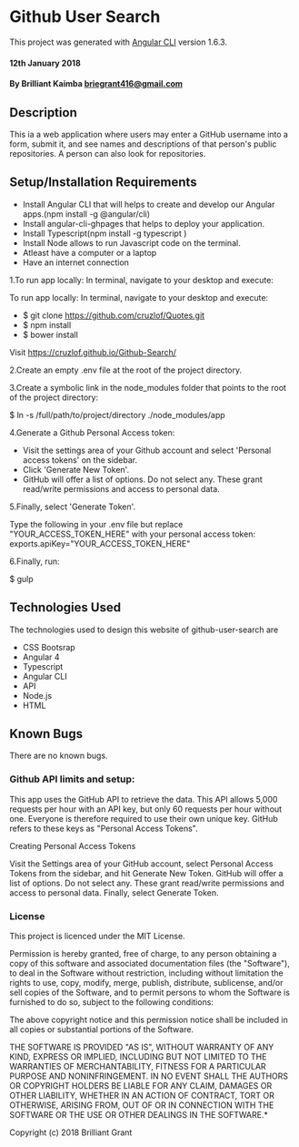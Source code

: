 # Github User Search 

This project was generated with [Angular CLI](https://github.com/angular/angular-cli) version 1.6.3.

#### 12th January 2018

#### By Brilliant Kaimba briegrant416@gmail.com

## Description

This ia a web application where users may enter a GitHub username into a form, submit it, and see names and descriptions of that person's public repositories. A person can also look for repositories.

## Setup/Installation Requirements
 * Install Angular CLI that will helps to create and develop our
	Angular apps.(npm install -g @angular/cli)
 * Install angular-cli-ghpages that helps to deploy your application. 
 * Install Typescript(npm install -g typescript )
 * Install Node  allows to run Javascript code on the terminal.
 * Atleast have a computer or a laptop
 * Have an internet connection

1.To run app locally: In terminal, navigate to your desktop and execute:

 To run app locally: In terminal, navigate to your desktop and execute:

  * $ git clone https://github.com/cruzlof/Quotes.git
  * $ npm install
  * $ bower install

Visit https://cruzlof.github.io/Github-Search/

2.Create an empty .env file at the root of the project directory.

3.Create a symbolic link in the node_modules folder that points to the root of the project directory:

$ ln -s /full/path/to/project/directory ./node_modules/app

4.Generate a Github Personal Access token:

  * Visit the settings area of your Github account and select 'Personal access tokens' on the sidebar.
  * Click 'Generate New Token'.
  * GitHub will offer a list of options. Do not select any. These grant read/write permissions and access to personal 
   data.

5.Finally, select 'Generate Token'.

Type the following in your .env file but replace "YOUR_ACCESS_TOKEN_HERE" with your personal access token:
exports.apiKey="YOUR_ACCESS_TOKEN_HERE"

6.Finally, run:

$ gulp

## Technologies Used
The technologies used to design this website of github-user-search are 
* CSS Bootsrap
* Angular 4
* Typescript
* Angular CLI
* API
* Node.js
* HTML

## Known Bugs
There are no known bugs.

### Github API limits and setup:

This app uses the GitHub API to retrieve the data. This API allows 5,000 requests per hour with an API key, but only 60 requests per hour without one. Everyone is therefore required to use their own unique key. GitHub refers to these keys as "Personal Access Tokens".

Creating Personal Access Tokens

Visit the Settings area of your GitHub account, select Personal Access Tokens from the sidebar, and hit Generate New Token. GitHub will offer a list of options. Do not select any. These grant read/write permissions and access to personal data. Finally, select Generate Token.

### License
This project is licenced under the MIT License.

Permission is hereby granted, free of charge, to any person obtaining a copy of this software and associated documentation files (the "Software"), to deal in the Software without restriction, including without limitation the rights to use, copy, modify, merge, publish, distribute, sublicense, and/or sell copies of the Software, and to permit persons to whom the Software is furnished to do so, subject to the following conditions:

The above copyright notice and this permission notice shall be included in all copies or substantial portions of the Software.

THE SOFTWARE IS PROVIDED "AS IS", WITHOUT WARRANTY OF ANY KIND, EXPRESS OR IMPLIED, INCLUDING BUT NOT LIMITED TO THE WARRANTIES OF MERCHANTABILITY, FITNESS FOR A PARTICULAR PURPOSE AND NONINFRINGEMENT. IN NO EVENT SHALL THE AUTHORS OR COPYRIGHT HOLDERS BE LIABLE FOR ANY CLAIM, DAMAGES OR OTHER LIABILITY, WHETHER IN AN ACTION OF CONTRACT, TORT OR OTHERWISE, ARISING FROM, OUT OF OR IN CONNECTION WITH THE SOFTWARE OR THE USE OR OTHER DEALINGS IN THE SOFTWARE.*

Copyright (c) 2018 Brilliant Grant


   
   